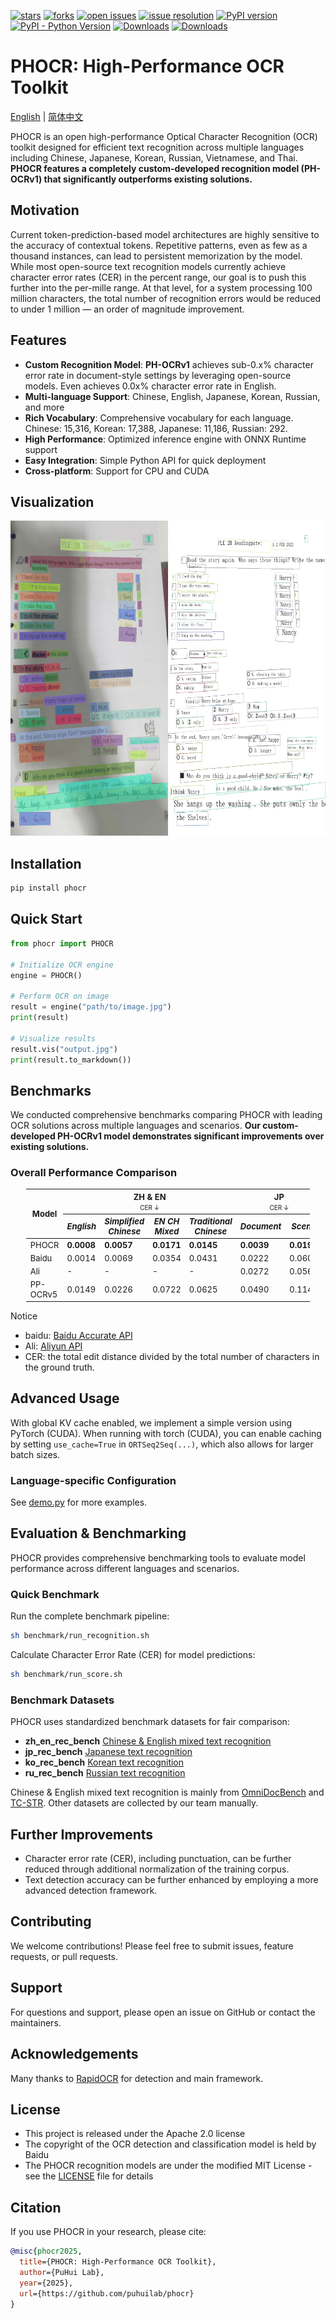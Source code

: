 <!-- icon -->

[![stars](https://img.shields.io/github/stars/puhuilab/phocr.svg)](https://github.com/puhuilab/phocr)
[![forks](https://img.shields.io/github/forks/puhuilab/phocr.svg)](https://github.com/puhuilab/phocr)
[![open issues](https://img.shields.io/github/issues-raw/puhuilab/phocr)](https://github.com/puhuilab/phocr/issues)
[![issue resolution](https://img.shields.io/github/issues-closed-raw/puhuilab/phocr)](https://github.com/puhuilab/phocr/issues)
[![PyPI version](https://img.shields.io/pypi/v/phocr)](https://pypi.org/project/phocr/)
[![PyPI - Python Version](https://img.shields.io/pypi/pyversions/phocr)](https://pypi.org/project/phocr/)
[![Downloads](https://static.pepy.tech/badge/phocr)](https://pepy.tech/project/phocr)
[![Downloads](https://static.pepy.tech/badge/phocr/month)](https://pepy.tech/project/phocr)

# PHOCR: High-Performance OCR Toolkit

[English](README.md) | [简体中文](README_CN.md)

PHOCR is an open high-performance Optical Character Recognition (OCR) toolkit designed for efficient text recognition across multiple languages including Chinese, Japanese, Korean, Russian, Vietnamese, and Thai. **PHOCR features a completely custom-developed recognition model (PH-OCRv1) that significantly outperforms existing solutions.**

## Motivation

Current token-prediction-based model architectures are highly sensitive to the accuracy of contextual tokens. Repetitive patterns, even as few as a thousand instances, can lead to persistent memorization by the model. While most open-source text recognition models currently achieve character error rates (CER) in the percent range, our goal is to push this further into the per-mille range. At that level, for a system processing 100 million characters, the total number of recognition errors would be reduced to under 1 million — an order of magnitude improvement.

## Features

- **Custom Recognition Model**: **PH-OCRv1** achieves sub-0.x% character error rate in document-style settings by leveraging open-source models. Even achieves 0.0x% character error rate in English.
- **Multi-language Support**: Chinese, English, Japanese, Korean, Russian, and more
- **Rich Vocabulary**: Comprehensive vocabulary for each language. Chinese: 15,316, Korean: 17,388, Japanese: 11,186, Russian: 292.
- **High Performance**: Optimized inference engine with ONNX Runtime support
- **Easy Integration**: Simple Python API for quick deployment
- **Cross-platform**: Support for CPU and CUDA

## Visualization

![Visualization](./vis.gif)

## Installation

```bash
pip install phocr
```

## Quick Start

```python
from phocr import PHOCR

# Initialize OCR engine
engine = PHOCR()

# Perform OCR on image
result = engine("path/to/image.jpg")
print(result)

# Visualize results
result.vis("output.jpg")
print(result.to_markdown())
```

## Benchmarks

We conducted comprehensive benchmarks comparing PHOCR with leading OCR solutions across multiple languages and scenarios. **Our custom-developed PH-OCRv1 model demonstrates significant improvements over existing solutions.**

### Overall Performance Comparison

<table style="width: 90%; margin: auto; border-collapse: collapse; font-size: small;">
  <thead>
    <tr>
      <th rowspan="2">Model</th>
      <th colspan="4">ZH & EN<br><span style="font-weight: normal; font-size: x-small;">CER ↓</span></th>
      <th colspan="2">JP<br><span style="font-weight: normal; font-size: x-small;">CER ↓</span></th>
      <th colspan="2">KO<br><span style="font-weight: normal; font-size: x-small;">CER ↓</span></th>
      <th colspan="1">RU<br><span style="font-weight: normal; font-size: x-small;">CER ↓</span></th>
    </tr>
    <tr>
      <th><i>English</i></th>
      <th><i>Simplified Chinese</i></th>
      <th><i>EN CH Mixed</i></th>
      <th><i>Traditional Chinese</i></th>
      <th><i>Document</i></th>
      <th><i>Scene</i></th>
      <th><i>Document</i></th>
      <th><i>Scene</i></th>
      <th><i>Document</i></th>
    </tr>
  </thead>
  <tbody>
    <tr>
      <td>PHOCR</td>
      <td><strong>0.0008</strong></td>
      <td><strong>0.0057</strong></td>
      <td><strong>0.0171</strong></td>
      <td><strong>0.0145</strong></td>
      <td><strong>0.0039</strong></td>
      <td><strong>0.0197</strong></td>
      <td><strong>0.0050</strong></td>
      <td><strong>0.0255</strong></td>
      <td><strong>0.0046</strong></td>
    </tr>
    <tr>
      <td>Baidu</td>
      <td>0.0014</td>
      <td>0.0069</td>
      <td>0.0354</td>
      <td>0.0431</td>
      <td>0.0222</td>
      <td>0.0607</td>
      <td>0.0238</td>
      <td>0.212</td>
      <td>0.0786</td>
    </tr>
    <tr>
      <td>Ali</td>
      <td>-</td>
      <td>-</td>
      <td>-</td>
      <td>-</td>
      <td>0.0272</td>
      <td>0.0564</td>
      <td>0.0159</td>
      <td>0.102</td>
      <td>0.0616</td>
    </tr>
    <tr>
      <td>PP-OCRv5</td>
      <td>0.0149</td>
      <td>0.0226</td>
      <td>0.0722</td>
      <td>0.0625</td>
      <td>0.0490</td>
      <td>0.1140</td>
      <td>0.0113</td>
      <td>0.0519</td>
      <td>0.0348</td>
    </tr>
  </tbody>
</table>


Notice

- baidu: [Baidu Accurate API](https://ai.baidu.com/tech/ocr/general)
- Ali: [Aliyun API](https://help.aliyun.com/zh/ocr/product-overview/recognition-of-characters-in-languages-except-for-chinese-and-english-1)
- CER: the total edit distance divided by the total number of characters in the ground truth.


## Advanced Usage

With global KV cache enabled, we implement a simple version using PyTorch (CUDA). When running with torch (CUDA), you can enable caching by setting `use_cache=True` in `ORTSeq2Seq(...)`, which also allows for larger batch sizes.

### Language-specific Configuration

See [demo.py](./demo.py) for more examples.

## Evaluation & Benchmarking

PHOCR provides comprehensive benchmarking tools to evaluate model performance across different languages and scenarios.

### Quick Benchmark

Run the complete benchmark pipeline:
```bash
sh benchmark/run_recognition.sh
```

Calculate Character Error Rate (CER) for model predictions:
```bash
sh benchmark/run_score.sh
```

### Benchmark Datasets

PHOCR uses standardized benchmark datasets for fair comparison:

- **zh_en_rec_bench** [Chinese & English mixed text recognition](https://huggingface.co/datasets/puhuilab/zh_en_rec_bench)
- **jp_rec_bench** [Japanese text recognition](https://huggingface.co/datasets/puhuilab/jp_rec_bench)
- **ko_rec_bench** [Korean text recognition](https://huggingface.co/datasets/puhuilab/ko_rec_bench)
- **ru_rec_bench** [Russian text recognition](https://huggingface.co/datasets/puhuilab/ru_rec_bench)

Chinese & English mixed text recognition is mainly from [OmniDocBench](https://github.com/opendatalab/OmniDocBench) and [TC-STR](https://github.com/esun-ai/traditional-chinese-text-recogn-dataset).
Other datasets are collected by our team manually.

## Further Improvements

- Character error rate (CER), including punctuation, can be further reduced through additional normalization of the training corpus.
- Text detection accuracy can be further enhanced by employing a more advanced detection framework.

## Contributing

We welcome contributions! Please feel free to submit issues, feature requests, or pull requests.

## Support

For questions and support, please open an issue on GitHub or contact the maintainers.

## Acknowledgements

Many thanks to [RapidOCR](https://github.com/RapidAI/RapidOCR) for detection and main framework.

## License

- This project is released under the Apache 2.0 license
- The copyright of the OCR detection and classification model is held by Baidu
- The PHOCR recognition models are under the modified MIT License - see the [LICENSE](./LICENSE) file for details

## Citation

If you use PHOCR in your research, please cite:

```bibtex
@misc{phocr2025,
  title={PHOCR: High-Performance OCR Toolkit},
  author={PuHui Lab},
  year={2025},
  url={https://github.com/puhuilab/phocr}
}
```